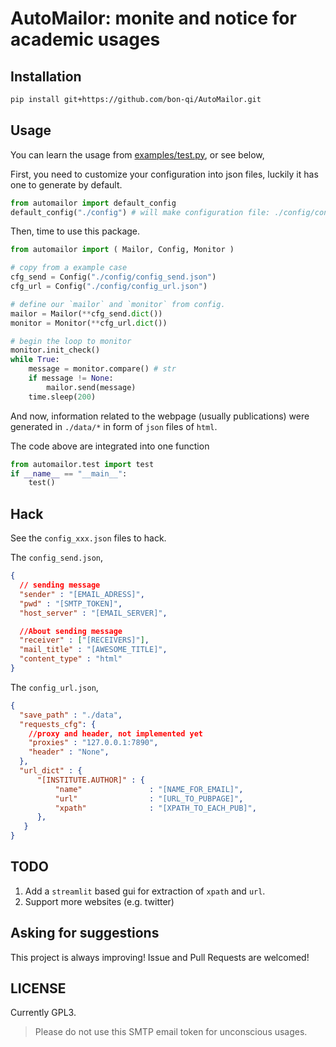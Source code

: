 # AutoMailor: monite and notice for academic usages

## Installation

```bash
pip install git+https://github.com/bon-qi/AutoMailor.git
```

## Usage
You can learn the usage from [examples/test.py](./examples/test.py), or see below, 

First, you need to customize your configuration into json files, luckily it has one to generate by default. 

```python
from automailor import default_config
default_config("./config") # will make configuration file: ./config/config_url.json ./config/config_send.json
```

Then, time to use this package.

```python
from automailor import ( Mailor, Config, Monitor )

# copy from a example case 
cfg_send = Config("./config/config_send.json")
cfg_url = Config("./config/config_url.json")

# define our `mailor` and `monitor` from config.
mailor = Mailor(**cfg_send.dict())
monitor = Monitor(**cfg_url.dict())

# begin the loop to monitor
monitor.init_check()
while True:
    message = monitor.compare() # str
    if message != None:
        mailor.send(message)
    time.sleep(200)
```

And now, information related to the webpage (usually publications) were generated in `./data/*` in form of `json` files of `html`.

The code above are integrated into one function


```python
from automailor.test import test 
if __name__ == "__main__":
    test()
```

## Hack
See the `config_xxx.json` files to hack.

The `config_send.json`,
```json
{
  // sending message
  "sender" : "[EMAIL_ADRESS]",
  "pwd" : "[SMTP_TOKEN]",
  "host_server" : "[EMAIL_SERVER]",

  //About sending message
  "receiver" : ["[RECEIVERS]"],
  "mail_title" : "[AWESOME_TITLE]",
  "content_type" : "html"
}
```

The `config_url.json`,
```json
{ 
  "save_path" : "./data",
  "requests_cfg": {
    //proxy and header, not implemented yet
    "proxies" : "127.0.0.1:7890",
    "header" : "None",
  },
  "url_dict" : { 
      "[INSTITUTE.AUTHOR]" : {
          "name"               : "[NAME_FOR_EMAIL]",
          "url"                : "[URL_TO_PUBPAGE]", 
          "xpath"              : "[XPATH_TO_EACH_PUB]", 
      },
   }
}
```

## TODO
1. Add a `streamlit` based gui for extraction of `xpath` and `url`.
2. Support more websites (e.g. twitter)

## Asking for suggestions
This project is always improving!
Issue and Pull Requests are welcomed! 


## LICENSE

Currently GPL3.

> Please do not use this SMTP email token for unconscious usages.
